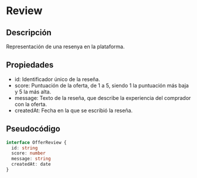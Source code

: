 # Review

## Descripción
Representación de una resenya en la plataforma.

## Propiedades
* id: Identificador único de la reseña.
* score: Puntuación de la oferta, de 1 a 5, siendo 1 la puntuación más baja y 5 la más alta.
* message: Texto de la reseña, que describe la experiencia del comprador con la oferta.
* createdAt: Fecha en la que se escribió la reseña.

## Pseudocódigo
```typescript
interface OfferReview {
  id: string
  score: number
  message: string
  createdAt: date
}
```

